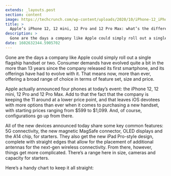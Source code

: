 ```yaml
--- 
extends: _layouts.post 
section: content 
image: https://techcrunch.com/wp-content/uploads/2020/10/iPhone-12_iPhone-12-mini.jpg?w=711 
title: > 
  Apple’s iPhone 12, 12 mini, 12 Pro and 12 Pro Max: what’s the difference? – TechCrunch 
description: > 
  Gone are the days a company like Apple could simply roll out a single flagship handset or two.That means now, more than ever, offering a broad range of choice in terms of feature set, size and price.Apple actually announced four phones at today’s event: the iPhone 12, 12 mini, 12 Pro and 12 Pro Max.They also get the new iPad Pro-style design, complete with straight edges that allow for the placement of additional antennas for the next-gen wireless connectivity.There’s a range here in size, cameras and capacity for starters. 
date: 1602632344.5905702 
--- 
```

Gone are the days a company like Apple could simply roll out a single flagship handset or two. Consumer demands have evolved quite a bit in the more than 13 years since the company released its first smartphone, and its offerings have had to evolve with it. That means now, more than ever, offering a broad range of choice in terms of feature set, size and price.

Apple actually announced four phones at today’s event: the iPhone 12, 12 mini, 12 Pro and 12 Pro Max. Add to that the fact that the company is keeping the 11 around at a lower price point, and that leaves iOS devotees with more options than ever when it comes to purchasing a new handset, with starting prices ranging from $599 to $1,099. And, of course, configurations go up from there.

All of the new devices announced today share some key common features: 5G connectivity, the new magnetic MagSafe connector, OLED displays and the A14 chip, for starters. They also get the new iPad Pro-style design, complete with straight edges that allow for the placement of additional antennas for the next-gen wireless connectivity. From there, however, things get more complicated. There’s a range here in size, cameras and capacity for starters.

Here’s a handy chart to keep it all straight: